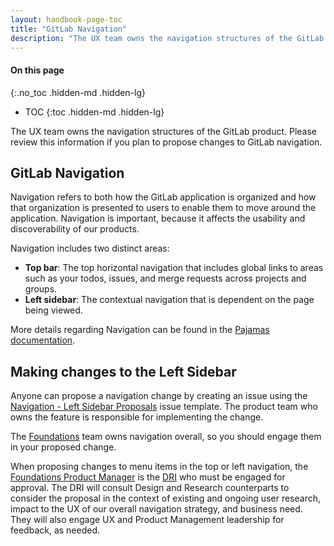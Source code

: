 ```yaml
---
layout: handbook-page-toc
title: "GitLab Navigation"
description: "The UX team owns the navigation structures of the GitLab product. Please review this information if you plan to propose changes to GitLab navigation."
---
```


#### On this page
{:.no_toc .hidden-md .hidden-lg}

- TOC
{:toc .hidden-md .hidden-lg}

The UX team owns the navigation structures of the GitLab product. Please review this information if you plan to propose changes to GitLab navigation.

## GitLab Navigation

Navigation refers to both how the GitLab application is organized and how that organization is presented to users to enable them to move around the application. Navigation is important, because it
affects the usability and discoverability of our products.

Navigation includes two distinct areas: 

* **Top bar**: The top horizontal navigation that includes global links to areas such as your todos, issues, and merge requests across projects and groups.
* **Left sidebar**: The contextual navigation that is dependent on the page being viewed.

More details regarding Navigation can be found in the [Pajamas documentation](https://design.gitlab.com/regions/navigation).

## Making changes to the Left Sidebar

Anyone can propose a navigation change by creating an issue using the [Navigation - Left Sidebar Proposals](https://gitlab.com/gitlab-org/gitlab/-/issues\new?issuable_template=Navigation%20-%20Left%20Sidebar%20Proposals) issue template. The product team who owns the feature is responsible for implementing the change.

The [Foundations](/handbook/product/categories/#foundations-group) team owns navigation overall, so you should engage them in your proposed change.

When proposing changes to menu items in the top or left navigation, the [Foundations Product Manager](/handbook/product/categories/#foundations-group) is the [DRI](https://about.gitlab.com/handbook/people-group/directly-responsible-individuals/#what-is-a-directly-responsible-individual) who must be engaged for approval. The DRI will consult Design and Research counterparts to consider the proposal in the context of existing and ongoing user research, impact to the UX of our overall navigation strategy, and business need. They will also engage UX and Product Management leadership for feedback, as needed.

[ux-guide]: https://docs.gitlab.com/ee/development/ux_guide/
[ux-label]: https://gitlab.com/groups/gitlab-org/issues?scope=all&state=opened&utf8=%E2%9C%93&label_name%5B%5D=UX
[ux-ready-label]: https://gitlab.com/groups/gitlab-org/issues?scope=all&state=opened&utf8=%E2%9C%93&label_name%5B%5D=UX+ready
[gitlab-design-project-readme]: https://gitlab.com/gitlab-org/gitlab-design/blob/master/README.md
[twitter-sheet]: https://docs.google.com/spreadsheets/d/1GDAUNujD1-eRYxAj4FIYbCyy8ltCwwIWqVTd9-gf4wA/edit
[everyone-designer]: https://library.gv.com/everyone-is-a-designer-get-over-it-501cc9a2f434
[pajamas]: https://design.gitlab.com
